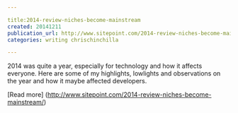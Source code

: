 ```yaml
---

title:2014-review-niches-become-mainstream
created: 20141211
publication_url: http://www.sitepoint.com/2014-review-niches-become-mainstream/
categories: writing chrischinchilla

---
```

2014 was quite a year, especially for technology and how it affects everyone. Here are some of my highlights, lowlights and observations on the year and how it maybe affected developers.

[Read more] (http://www.sitepoint.com/2014-review-niches-become-mainstream/)
